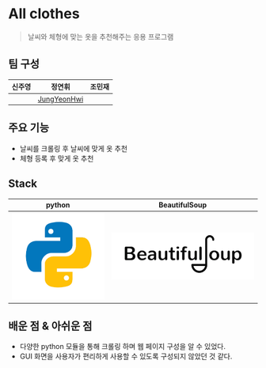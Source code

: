 # All clothes

> 날씨와 체형에 맞는 옷을 추천해주는 응용 프로그램

## 팀 구성

| 신주영 | 정연휘                                        | 조민재 |
| ------ | --------------------------------------------- | ------ |
|        | [JungYeonHwi](https://github.com/JungYeonHwi) |        |

## 주요 기능

- 날씨를 크롤링 후 날씨에 맞게 옷 추천
- 체형 등록 후 맞게 옷 추천

## Stack

| python                        | BeautifulSoup                               |
| ----------------------------- | ------------------------------------------- |
| ![python](./stack/python.png) | ![BeautifulSoup](./stack/BeautifulSoup.png) |

## 배운 점 & 아쉬운 점

- 다양한 python 모듈을 통해 크롤링 하며 웹 페이지 구성을 알 수 있었다.
- GUI 화면을 사용자가 편리하게 사용할 수 있도록 구성되지 않았던 것 같다.
